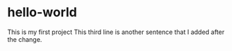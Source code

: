 # hello-world
This is my first project
This third line is another sentence that I added after the change.
